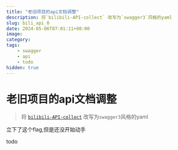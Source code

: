 ```yaml
---
title: "老旧项目的api文档调整"
description: 将`bilibili-API-collect` 改写为`swagger3`风格的yaml
slug: bili_api_0
date: 2024-05-06T07:01:11+08:00
image:
category: 
tags:
    - swagger
    - api
    - todo
hidden: true
---
```


# 老旧项目的api文档调整

> 将 [`bilibili-API-collect`](https://github.com/SocialSisterYi/bilibili-API-collect) 改写为`swagger3`风格的yaml

立下了这个flag,但是还没开始动手

todo
